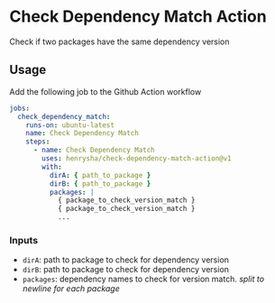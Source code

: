# Check Dependency Match Action

Check if two packages have the same dependency version

## Usage

Add the following job to the Github Action workflow

```yaml
jobs:
  check_dependency_match:
    runs-on: ubuntu-latest
    name: Check Dependency Match
    steps:
      - name: Check Dependency Match
        uses: henrysha/check-dependency-match-action@v1
        with:
          dirA: { path_to_package }
          dirB: { path_to_package }
          packages: |
            { package_to_check_version_match }
            { package_to_check_version_match }
            ...
```

### Inputs

- `dirA`: path to package to check for dependency version
- `dirB`: path to package to check for dependency version
- `packages`: dependency names to check for version match. _split to newline for each package_
